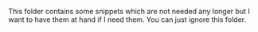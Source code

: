 This folder contains some snippets which are not needed any longer but I want
to have them at hand if I need them. You can just ignore this folder.
